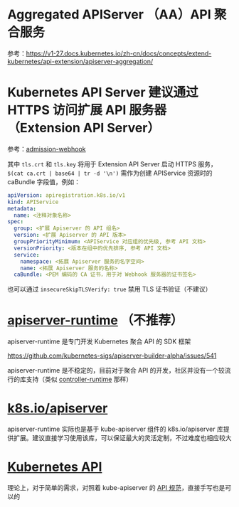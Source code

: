 # Aggregated APIServer （AA）API 聚合服务

参考：https://v1-27.docs.kubernetes.io/zh-cn/docs/concepts/extend-kubernetes/api-extension/apiserver-aggregation/

# Kubernetes API Server 建议通过 HTTPS 访问扩展 API 服务器（Extension API Server）

参考：[admission-webhook](https://github.com/togettoyou/CloudNative/blob/main/Kubernetes/Extensions/admission-webhook/README.md)

其中 `tls.crt` 和 `tls.key` 将用于 Extension API Server 启动 HTTPS 服务， `$(cat ca.crt | base64 | tr -d '\n')` 需作为创建
APIService 资源时的 caBundle 字段值，例如：

```yaml
apiVersion: apiregistration.k8s.io/v1
kind: APIService
metadata:
  name: <注释对象名称>
spec:
  group: <扩展 Apiserver 的 API 组名>
  version: <扩展 Apiserver 的 API 版本>
  groupPriorityMinimum: <APIService 对应组的优先级, 参考 API 文档>
  versionPriority: <版本在组中的优先排序, 参考 API 文档>
  service:
    namespace: <拓展 Apiserver 服务的名字空间>
    name: <拓展 Apiserver 服务的名称>
  caBundle: <PEM 编码的 CA 证书，用于对 Webhook 服务器的证书签名>
```

也可以通过 `insecureSkipTLSVerify: true` 禁用 TLS 证书验证（不建议）

# [apiserver-runtime](https://github.com/kubernetes-sigs/apiserver-runtime) （不推荐）

apiserver-runtime 是专门开发 Kubernetes 聚合 API 的 SDK 框架

https://github.com/kubernetes-sigs/apiserver-builder-alpha/issues/541

apiserver-runtime 是不稳定的，目前对于聚合 API
的开发，社区并没有一个较流行的库支持（类似 [controller-runtime](https://github.com/kubernetes-sigs/controller-runtime) 那样）

# [k8s.io/apiserver](https://github.com/kubernetes/apiserver)

apiserver-runtime 实际也是基于 kube-apiserver 组件的 k8s.io/apiserver 库提供扩展。建议直接学习使用该库，可以保证最大的灵活定制，不过难度也相应较大

# [Kubernetes API](https://v1-27.docs.kubernetes.io/zh-cn/docs/reference/using-api/api-concepts/)

理论上，对于简单的需求，对照着 kube-apiserver
的 [API 规范](https://v1-27.docs.kubernetes.io/zh-cn/docs/concepts/overview/kubernetes-api/)，直接手写也是可以的
